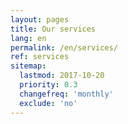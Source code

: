 ```yaml
---
layout: pages
title: Our services
lang: en
permalink: /en/services/
ref: services
sitemap:
  lastmod: 2017-10-20
  priority: 0.3
  changefreq: 'monthly'
  exclude: 'no'
---
```

